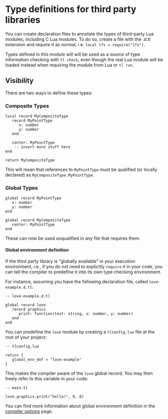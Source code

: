# Type definitions for third party libraries

You can create declaration files to annotate the types of third-party Lua
modules, including C Lua modules. To do so, create a file with the .d.tl
extension and require it as normal, i.e. `local lfs = require("lfs")`.

Types defined in this module will will be used as a source of type information 
checking with `tl check`, even though the real Lua module will be loaded
instead when requiring the module from Lua or `tl run`.

## Visibility

There are two ways to define these types:

### Composite Types

```
local record MyCompositeType
   record MyPointType
      x: number
      y: number
   end

   center: MyPointType
    -- insert more stuff here
end

return MyCompositeType
```

This will mean that references to `MyPointType` must be qualified (or locally declared) as
`MyCompositeType.MyPointType`.

### Global Types

```
global record MyPointType
   x: number
   y: number
end

global record MyCompositeType
   center: MyPointType
end
```

These can now be used unqualified in any file that requires them.

#### Global environment definition

If the third party library is "globally available" in your execution environment,
i.e., if you do not need to explicitly `require` it in your code, you can tell the compiler
to predefine it into its own type checking environment.

For instance, assuming you have the following declaration file, called `love-example.d.tl`:

```
-- love-example.d.tl

global record love
   record graphics
      print: function(text: string, x: number, y: number)
   end
end
```

You can predefine the `love` module by creating a `tlconfig.lua` file at the root of your project:

```
-- tlconfig.lua

return {
   global_env_def = "love-example"
}
```

This makes the compiler aware of the `love` global record.
You may then freely refer to this variable in your code:

```
-- main.tl

love.graphics.print("hello!", 0, 0)
```

You can find more information about global environment definition in the [compiler options](compiler_options.md#global-environment-definition) page.
